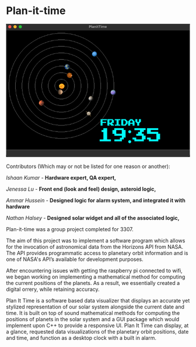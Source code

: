 # Plan-it-time

![Image of clock](solarview.png)


Contributors (Which may or not be listed for one reason or another):

*Ishaan Kumar* - **Hardware expert, QA expert,**

*Jenessa Lu* - **Front end (look and feel) design, asteroid logic,** 

*Ammar Hussein* - **Designed logic for alarm system, and integrated it with hardware**

*Nathan Halsey* - **Designed solar widget and all of the associated logic,**



Plan-it-time was a group project completed for 3307.

The aim of this project was to implement a software program which allows for the invocation of astronomical data from the Horizons API from NASA. The API provides programmatic access to planetary orbit information and is one of NASA's API’s available for development purposes.

After encountering issues with getting the raspberry pi connected to wifi, we began working on implementing a mathematical method for computing the current positions of the planets. As a result, we essentially created a digital orrery, while retaining accuracy. 

Plan It Time is a software based data visualizer that displays an accurate yet stylized representation of our solar system alongside the current date and time. It is built on top of sound mathematical methods for computing the positions of planets in the solar system and a GUI package which would implement upon C++ to provide a responsive UI. Plan It Time can display, at a glance, requested data visualizations of the planetary orbit positions, date and time, and function as a desktop clock with a built in alarm. 
